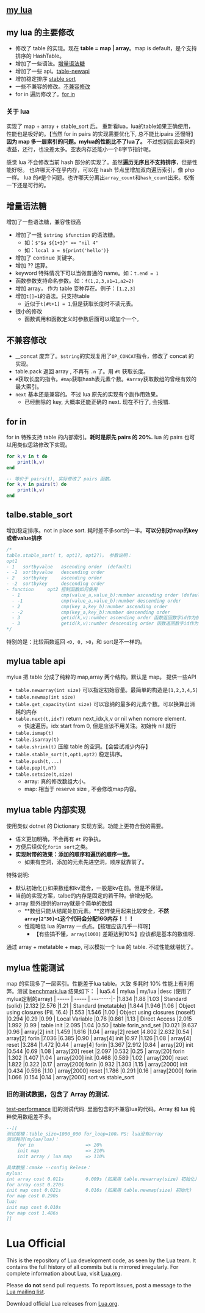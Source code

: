 [my lua](./doc/mylua.md)
--------
## my lua 的主要修改
- 修改了 table 的实现。现在 **table = map | array**。map is default，是个支持排序的 HashTable。
- 增加了一些语法。[增量语法糖](#增量语法糖)
- 增加了一些 api。[table-newapi](#mylua-table-api)
- 增加稳定排序 [stable sort](#talbestable_sort)
- 一些不兼容的修改。[不兼容修改](#不兼容修改)
- for in 遍历修改了。[for in](#for-in)

### 关于 lua
实现了 map + array + stable_sort 后。
重新看lua，lua的table如果正确使用，性能也是极好的。【当然 for in pairs 的实现需要优化下, 总不能比ipairs 还慢呀】
**因为 map 多一层索引的问题。mylua的性能比不了lua了。**
不过想到因此带来的收益，还行，也没差太多。空表内存还能小一个8字节指针呢。

感觉 lua 不会修改当前 hash 部分的实现了。虽然**遍历无序且不支持排序**，但是性能好呀。
也许哪天不在乎内存，可以在 hash 节点里增加双向遍历索引，像 php 一样。
lua 的`#`是个问题。也许哪天分离出`array_count`和`hash_count`出来。权衡一下还是可行的。

## 增量语法糖
增加了一些语法糖，兼容性很高
- 增加了一批 `$string $function` 的语法糖。
  - 如：`$"$a ${1+3}" == "nil 4"`
  - 如：`local a = ${print('hello')}`
- 增加了 continue 关键字。
- 增加 ?? 运算。
- keyword 特殊情况下可以当做普通的 name。如：`t.end = 1`
- 函数参数支持命名参数。如：`f(1,2,3,a1=1,a2=2)`
- 增加 array， 作为 table 变种存在。例子：`[1,2,3]`
- 增加`t[]=1`的语法。只支持table
  - 近似于`t[#t+1] = 1`,但是获取长度时不读元表。
- 很小的修改
  - 函数调用和函数定义时参数后面可以增加个一个`,`

## 不兼容修改
- __concat 废弃了。`$string`的实现复用了`OP_CONCAT`指令，修改了 concat 的实现。
- table.pack 返回 array , 不再有 `.n` 了。用 `#t` 获取长度。
- `#`获取长度的指令。`#map`获取hash表元素个数。`#array`获取数组的曾经有效的最大索引。
- `next` 基本还是兼容的。不过 lua 原先的实现有个副作用效果。
  - 已经删除的 key, 大概率还能正确的 next. 现在不行了, 会报错.

## for in
for in 特殊支持 table 的内部索引。**耗时是原先 pairs 的 20%.**
lua 的 pairs 也可以用类似思路修改下实现。
```lua
for k,v in t do
    print(k,v)
end

-- 等价于 pairs(t), 实际修改了 pairs 函数。
for k,v in pairs(t) do
    print(k,v)
end
```

## talbe.stable_sort

增加稳定排序。not in place sort. 耗时差不多sort的一半。**可以分别对map的key或者value排序**
```c
/*
table.stable_sort( t, opt1?, opt2?)。 参数说明：
opt1
- 1   sortbyvalue   ascending order  (default)
- -1  sortbyvalue   descending order
- 2   sortbykey     ascending order
- -2  sortbykey     descending order
- function     opt2 控制函数如何使用
  - 1               cmp(value_a,value_b):number ascending order (default)
  - -1              cmp(value_a,value_b):number descending order
  - 2               cmp(key_a,key_b):number ascending order
  - -2              cmp(key_a,key_b):number descending order
  - 3               getid(k,v):number ascending order 函数返回数字id作为排序依据
  - 3               getid(k,v):number descending order 函数返回数字id作为排序依据
*/
```

特别的是：比较函数返回 `<0, 0, >0`，和 sort是不一样的。

## mylua table api
mylua 把 table 分成了纯粹的 map,array 两个结构。默认是 map。
提供一些API
- `table.newarray(int size)` 可以指定初始容量。最简单的构造是`[1,2,3,4,5]`
- `table.newmap(int size)`
- `table.get_capacity(int size)` 可以容纳的最多的元素个数。可以换算出消耗的内存
- `table.next(t,idx?)` return next_idx,k,v or nil when nomore element.
  - 快速遍历。idx start from 0, 但是应该不用关注。初始传 nil 就行
- `table.ismap(t)`
- `table.isarray(t)`
- `table.shrink(t)` 压缩 table 的空洞。【会尝试减少内存】
- `table.stable_sort(t,opt1,opt2)` 稳定排序。
- `table.push(t,...)`
- `table.pop(t,n?)`
- `table.setsize(t,size)` 
  - array: 真的修改数组大小。
  - map: 相当于 reserve size , 不会修改map内容。

## mylua table 内部实现 
使用类似 dotnet 的 Dictionary 实现方案。功能上更符合我的需要。
- 语义更加明确，不会再有 `#t` 的争执。
- 方便后续优化`forin sort`之类。
- **实现附带的效果：添加的顺序和遍历的顺序一致。**
  - 如果有空洞，添加的元素先进空洞，顺序就靠前了。

特殊说明:
- 默认初始化`{}`如果数组和kv混合，一般是kv在前。但是不保证。
- 当前的实现方案，talbe的内存是固定的若干种。倍增分配。
- array 额外提供的array就是个简单的数组
  - **数组只能从结尾处加元素。**这样使用起来比较安全，**不然`array[2^30]=1`这个代码会分配16G内存！！！**
  - 性能略低 lua 的array 一点点。【按理应该几乎一样呀】
    - 【有些搞不懂，`array[1000]` 差距达到10%】应该都是基本的数值呀.

通过 array + metatable + map, 可以模拟一个 lua 的 table. 不过性能就堪忧了。
## mylua 性能测试
map 的实现多了一层索引。性能差于lua table。大致 多耗时 10%
性能上有利有弊。测试 [benchmark.lua](./testes/benchmark.lua) 结果如下：
| lua5.4 | mylua  | my/lua  |desc (使用了 mylua定制的array)
| -----  | -----  | --------|-
|1.834   |1.88    |1.03     | Standard (solid)
|2.132   |2.576   |1.21     | Standard (metatable)
|1.844   |1.946   |1.06     | Object using closures (PiL 16.4)
|1.553   |1.546   |1.00     | Object using closures (noself)
|0.294   |0.29    |0.99     | Local Variable
|0.76    |0.861   |1.13     | Direct Access
|2.015   |1.992   |0.99     | table init
|2.095   |1.04    |0.50     | table forin_and_set
|10.021  |9.637   |0.96     | array[2] init
|1.459   |1.616   |1.04     | array[2] reset
|4.802   |2.632   |0.54     | array[2] forin
|7.036   |6.385   |0.90     | array[4] init
|0.97    |1.126   |1.08     | array[4] reset
|3.284   |1.472   |0.44     | array[4] forin
|3.367   |2.912   |0.84     | array[20] init
|0.544   |0.69    |1.08     | array[20] reset
|2.097   |0.532   |0.25     | array[20] forin
|1.302   |1.407   |1.04     | array[200] init
|0.468   |0.589   |1.02     | array[200] reset
|1.822   |0.322   |0.17     | array[200] forin
|0.932   |1.303   |1.15     | array[2000] init
|0.434   |0.596   |1.10     | array[2000] reset
|1.786   |0.291   |0.16     | array[2000] forin
|1.066   |0.154   |0.14     | array[2000] sort vs stable_sort

### 旧的测试数据，包含了 Array 的测试.
[test-performance](./testes/test-performance.lua) 旧的测试代码. 里面包含的不兼容lua的代码。Array 和 lua 纯粹使用数组差不多。
```lua
--[[
测试规模：table_size=1000_000 for_loop=100。PS: lua没有array
测试耗时(mylua/lua)：
    for in                   => 20%
    init map                 => 210%
    init array / lua map     => 110%

具体数据：cmake --config Relese：
mylua:
int array cost 0.011s        0.009s (如果用 table.newarray(size) 初始化)
for array cost 0.270s
init map cost 0.021s         0.016s (如果用 table.newmap(size) 初始化)
for map cost 0.290s
lua:
init map cost 0.010s
for map cost 1.486s
]]
```
# Lua Official

This is the repository of Lua development code, as seen by the Lua team. It contains the full history of all commits but is mirrored irregularly. For complete information about Lua, visit [Lua.org](https://www.lua.org/).

Please **do not** send pull requests. To report issues, post a message to the [Lua mailing list](https://www.lua.org/lua-l.html).

Download official Lua releases from [Lua.org](https://www.lua.org/download.html).
